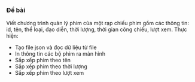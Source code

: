 ### Đề bài

Viết chương trình quản lý phim của một rạp chiếu phim gồm các thông tin: id, tên, thể loại, đạo diễn, thời lượng, thời gian công chiếu, lượt xem. Thực hiện:

- Tạo file json và đọc dữ liệu từ file
- In thông tin các bộ phim ra màn hình
- Sắp xếp phim theo tên
- Sắp xếp phim theo thời lượng
- Sắp xếp phim theo lượt xem